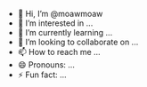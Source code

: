 - 👋 Hi, I’m @moawmoaw
- 👀 I’m interested in ...
- 🌱 I’m currently learning ...
- 💞️ I’m looking to collaborate on ...
- 📫 How to reach me ...
- 😄 Pronouns: ...
- ⚡ Fun fact: ...

<!---
moawmoaw/moawmoaw is a ✨ special ✨ repository because its `README.md` (this file) appears on your GitHub profile.
You can click the Preview link to take a look at your changes.
--->
